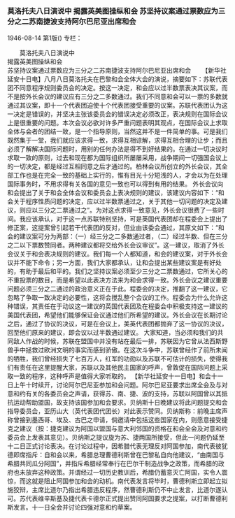 ### 莫洛托夫八日演说中  揭露英美图操纵和会  苏坚持议案通过票数应为三分之二苏南捷波支持阿尔巴尼亚出席和会

1946-08-14
第1版()
专栏：

　　莫洛托夫八日演说中            
    揭露英美图操纵和会         
    苏坚持议案通过票数应为三分之二苏南捷波支持阿尔巴尼亚出席和会
　　【新华社延安十日电】八月八日莫洛托夫在巴黎和会全体大会的演说，摘要如下：苏联代表团不同意程序规则委员会的决定。按这一决定，和会应以过半数票表决其议案，而不是按外长会议的建议应有三分之二多数通过。我们不同意和会可以一票的多数就通过其议案，即十一个代表团迫使十个代表团接受重要的议案。苏联代表团认为这一决定是错误的，并坚决主张该委员会的错误决定必须改正，表决规则在国际会议上是很重要的问题。本次会议必欲对许多严重问题表明其观点，在国际会议上求取全体与会者的团结一致，是一个指导原则，当然这并不是一件简单的事。可是我们既然集于一堂，我们就应该求得一致，求得互相谅解，求得互相合理的让步；而且必须了解解决国际问题时，用别的任何办法是得不到好结果的。在通过一切决议时求取一致的原则，过去和现在都为国际组织所屡屡采用，战争期间一切强国会议上的一切决定，都是经过互相同意之后才通过的。柏林会议所创立的外长会议，其全部工作也是在完全一致的基础上实行的，惟有目光十分短浅的人，才会以为在处理国际事务时，不用求得有关各国的意见一致也可以得到有用的结果。
    外长会议向和会提出了关于和会全体会议和委员会上表决规则的建议，该建议内容如下：“和会关于程序性质问题的决定，应以过半数票通过之，关于其他一切问题的决定及建议，则应以三分之二票通过之”。为对这点求得一致意见，外长会议很费了一些时间。我应该承认，对于这一点苏联特别坚持，可是英国代表团却在程委会上提出了修正案，这提案曾引起若干代表团的反对，但业由该委会通过，其原文如下：“和会的建议案可分为两部：（一）经三分之二多数通过者，（二）经过半数、但在三分之二以下票数赞同者。两种建议都将交给外长会议审议”。这一建议，取消了外长会议关于和会表决规则的建议。我们每一个人都知道，和会的建议案，对于外长会议并不能下命令；另一方面，我们大家都承认，让和会提出某些建议案是有好处的，有助于最后和平的。我们之坚持议案必须至少三分之二票数通过，它所关心的不重投票的数目，而是希望以此表决方法来为和会求得一致。外长会议之建议重要问题必须三分之二通过的政治意义正在于此。程委会的决定，推翻了这一建议，它忽略了争取一致决定的必要性，这将会搅乱整个会议的工作。程委会为什么允许这种错误，其责任在于动议这一建议的英国代表团及在程委会中积极支持这一建议的美国代表团，希望他们能够保证会议通过他们所希望的建议。外长会议在长期讨论之后，通过了协议的决议，可是在会议上，美英代表团都抛弃了这一协议的决议，回至他们原来的建议，即会议以过半数通过建议。
    大家知道，当必须和我们的共同敌人作战的时候，苏联在盟国中并没有站在最后一排，苏联因为它曾从法西斯野兽手中拯救过欧洲文明的事实而感到骄傲。在这次斗争中，苏联曾经作了前所未闻的牺牲，我们曾经损失了七百万人，红军的功勋以及苏联不可估计的损失，使得我们有责任在这里提醒大家，苏联以及其他民主国家的呼声，曾敦促在国际问题上采取一致的程序，这种呼声是值得大家听取的。
    【新华社延安十一日电】和会十一日上午十时续开，讨论阿尔巴尼亚参加和会问题。阿尔巴尼亚要求出席全会及与对意和约有关的各委员会之声请，获得苏、南、捷、波的支持，苏联以阿国曾以其抵抗运动帮助盟国，故支持该国参加和会要求。贝纳斯十日晚建议将此问题提交和会指导委员会，亚历山大（英代表团代团长）对此表示赞同。贝纳斯称：前晚主席声称曾接到墨西哥、埃及、古巴之申请，倘邀请中包括这些国家在内，则愿意接受捷克之建议（按：捷克建议为阿国以盟国与意大利邻国的资格在和会全会及对意和约委员会上发表其意见）。贝纳斯之提议旋为苏、捷两国所接受，但此一问题仍延至十二日正式讨论表决。在讨论过程中，因希腊代表无理反对阿国参加，南代表彼犹德即席指斥：自和会以来，希腊总理曹德利斯曾在巴黎私自向他建议，“由南国与希腊共同瓜分阿国”，并指斥希腊经常奉行在巴尔干制造战争之政策，而希腊的政府也未放弃这种政策。并谓经过一切历史教训后，希腊仍蓄意灭亡阿国，实令人震惊，而这就是阻止阿国参加和会的动机。南代表发言将毕时，曹德利斯立即起立拟施狡辩，主席比道尔乃指出希腊违反程序，然曹德利斯仍不中止发言，比道尔遂认可。苏代表维辛斯基及捷代表卡德尔正式提出赞同阿国要求之提案，以打断曹德利斯发言。十一日全会并讨论四强对意和约草案。
